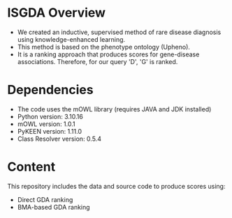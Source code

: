 # ISGDA Overview
- We created an inductive, supervised method of rare disease diagnosis using knowledge-enhanced learning.
- This method is based on the phenotype ontology (Upheno).
- It is a ranking approach that produces scores for gene-disease associations. Therefore, for our query 'D', 'G' is ranked. 

# Dependencies
- The code uses the mOWL library (requires JAVA and JDK installed)
- Python version: 3.10.16
- mOWL version: 1.0.1
- PyKEEN version: 1.11.0
- Class Resolver version: 0.5.4

  
# Content
This repository includes the data and source code to produce scores using:
- Direct GDA ranking
- BMA-based GDA ranking
